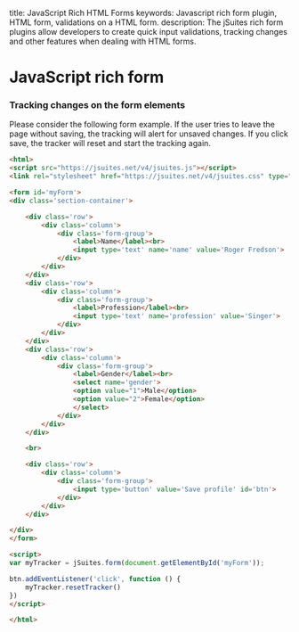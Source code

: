 title: JavaScript Rich HTML Forms
keywords: Javascript rich form plugin, HTML form, validations on a HTML form.
description: The jSuites rich form plugins allow developers to create quick input validations, tracking changes and other features when dealing with HTML forms.


JavaScript rich form
====================

### Tracking changes on the form elements

Please consider the following form example. If the user tries to leave the page without saving, the tracking will alert for unsaved changes. If you click save, the tracker will reset and start the tracking again.

```html
<html>
<script src="https://jsuites.net/v4/jsuites.js"></script>
<link rel="stylesheet" href="https://jsuites.net/v4/jsuites.css" type="text/css" />

<form id='myForm'>
<div class='section-container'>

    <div class='row'>
        <div class='column'>
            <div class='form-group'>
                <label>Name</label><br>
                <input type='text' name='name' value='Roger Fredson'>
            </div>
        </div>
    </div>
    <div class='row'>
        <div class='column'>
            <div class='form-group'>
                <label>Profession</label><br>
                <input type='text' name='profession' value='Singer'>
            </div>
        </div>
    </div>
    <div class='row'>
        <div class='column'>
            <div class='form-group'>
                <label>Gender</label><br>
                <select name='gender'>
                <option value="1">Male</option>
                <option value="2">Female</option>
                </select>
            </div>
        </div>
    </div>

    <br>

    <div class='row'>
        <div class='column'>
            <div class='form-group'>
                <input type='button' value='Save profile' id='btn'>
            </div>
        </div>
    </div>

</div>
</form>

<script>
var myTracker = jSuites.form(document.getElementById('myForm'));

btn.addEventListener('click', function () {
    myTracker.resetTracker()
})
</script>

</html>
```

